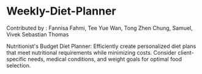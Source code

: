 # Weekly-Diet-Planner

Contributed by : Fannisa Fahmi, Tee Yue Wan, Tong Zhen Chung, Samuel, Vivek Sebastian Thomas

Nutritionist's Budget Diet Planner: Efficiently create personalized diet plans that meet nutritional requirements while minimizing costs. Consider client-specific needs, medical conditions, and weight goals for optimal food selection.

